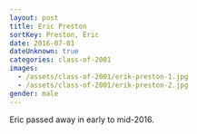 ```yaml
---
layout: post
title: Eric Preston
sortKey: Preston, Eric
date: 2016-07-01
dateUnknown: true
categories: class-of-2001
images:
  - /assets/class-of-2001/erik-preston-1.jpg
  - /assets/class-of-2001/erik-preston-2.jpg
gender: male
---
```

Eric passed away in early to mid-2016.
